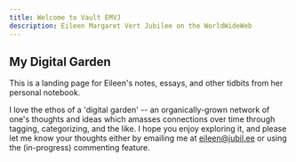```yaml
---
title: Welcome to Vault EMVJ
description: Eileen Margaret Vert Jubilee on the WorldWideWeb
---
```

## My Digital Garden

This is a landing page for Eileen's notes, essays, and other tidbits from her personal notebook. 

I love the ethos of a 'digital garden' -- an organically-grown network of one's thoughts and ideas which amasses connections over time through tagging, categorizing, and the like. I hope you enjoy exploring it, and please let me know your thoughts either by emailing me at eileen@jubil.ee or using the (in-progress) commenting feature. 

